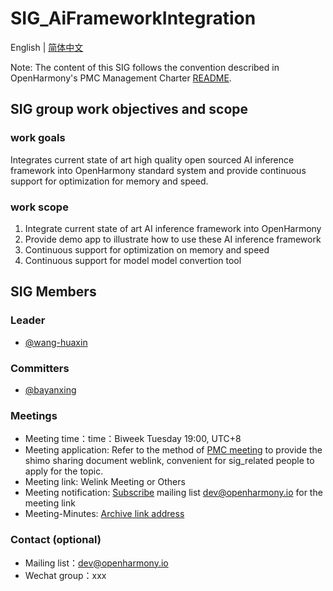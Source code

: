 # SIG_AiFrameworkIntegration
English | [简体中文](./sig_ai_framework_integration_cn.md)

Note: The content of this SIG follows the convention described in OpenHarmony's PMC Management Charter [README](/zh/pmc.md).

## SIG group work objectives and scope

### work goals
Integrates current state of art high quality open sourced AI inference framework into OpenHarmony standard system and provide continuous support for optimization for memory and speed.

### work scope
1. Integrate current state of art AI inference framework into OpenHarmony
2. Provide demo app to illustrate how to use these AI inference framework
3. Continuous support for optimization on memory and speed
4. Continuous support for model model convertion tool

## SIG Members

### Leader
- [@wang-huaxin](https://gitee.com/wang-huaxin)

### Committers
- [@bayanxing](https://gitee.com/bayanxing)

### Meetings
 - Meeting time：time：Biweek Tuesday 19:00, UTC+8
 - Meeting application: Refer to the method of [PMC meeting](https://gitee.com/dongjinguang/community/blob/master/zh/pmc.md#pmc%E4%BC%9A%E8%AE%AE%E9%93%BE%E6%8E%A5) to provide the shimo sharing document weblink, convenient for sig_related people to apply for the topic.
 - Meeting link: Welink Meeting or Others
 - Meeting notification: [Subscribe](https://lists.openatom.io/postorius/lists/dev@openharmony.io/) mailing list dev@openharmony.io for the meeting link
 - Meeting-Minutes: [Archive link address](https://gitee.com/openharmony-sig/sig-content/tree/master/ai_framework_integration/meetings)

### Contact (optional)

- Mailing list：dev@openharmony.io
- Wechat group：xxx